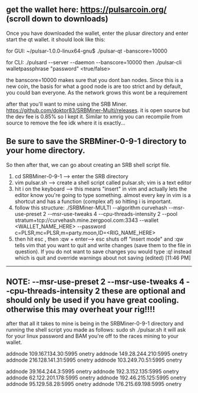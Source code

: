 get the wallet here: https://pulsarcoin.org/ (scroll down to downloads)
----------------------------------
Once you have downloaded the wallet, enter the plusar directory and enter start the qt wallet. it should look like this: 

for GUI:
~/pulsar-1.0.0-linux64-gnu$ ./pulsar-qt -banscore=10000

for CLI:
./pulsard --server --daemon --banscore=10000
then
./pulsar-cli walletpassphrase "password" <time to unlock> <true/false>

the banscore=10000 makes sure that you dont ban nodes. Since this is a new coin, the basis for what a good node is are too strict and by default, you could ban everyone. As the network grows this wont be a requirement

after that you'll want to mine using the SRB Miner. https://github.com/doktor83/SRBMiner-Multi/releases. it is open source but the dev fee is 0.85% so I kept it. Similar to xmrig you can recompile from source to remove the fee idk where it is exactly...

Be sure to save the SRBMiner-0-9-1 directory to your home directory.
----------------------------------
So then after that, we can go about creating an SRB shell script file. 
1) cd SRBMiner-0-9-1 --> enter the SRB directory
2) vim pulsar.sh --> create a shell script called pulsar.sh; vim is a text editor
3) hit i on the keyboard --> this means "insert" in vim and actually lets the editor know you're going to type something. almost every key in vim is a shortcut and has a function (complex af) so hitting i is important.
4) follow this structure: ./SRBMiner-MULTI --algorithm curvehash --msr-use-preset 2 --msr-use-tweaks 4 --cpu-threads-intensity 2 --pool stratum+tcp://curvehash.mine.zergpool.com:3343 --wallet <WALLET_NAME_HERE> --password c=PLSR,mc=PLSR,m=party.moon,ID=<RIG_NAME_HERE>
5) then hit esc , then :qw + enter--> esc shuts off "insert mode" and :qw tells vim that you want to quit and write changes (save them to the file in question). If you do not want to save changes you would type :q! instead which is quit and override warnings about not saving (edited)
[11:46 PM]
--------------------------------------------
NOTE: --msr-use-preset 2 --msr-use-tweaks 4 --cpu-threads-intensity 2 these are optional and should only be used if you have great cooling. otherwise this may overheat your rig!!!!
---------------------------------------------
after that all it takes to mine is being in the SRBMiner-0-9-1 directory and running the shell script you made as follows:
sudo sh ./pulsar.sh it will ask for your linux password and BAM you're off to the races mining to your wallet.

addnode 109.167.134.30:5995 onetry
addnode 149.28.244.210:5995 onetry
addnode 216.128.141.31:5995 onetry
addnode 103.249.70.51:5995 onetry

addnode 39.164.244.3:5995 onetry
addnode 192.3.152.135:5995 onetry
addnode 62.122.201.178:5995 onetry
addnode 192.46.215.125:5995 onetry
addnode 95.129.58.28:5995 onetry
addnode 176.215.69.198:5995 onetry
